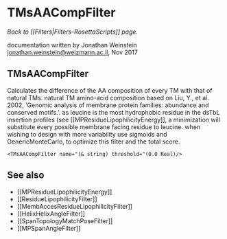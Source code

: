 # TMsAACompFilter
*Back to [[Filters|Filters-RosettaScripts]] page.*

documentation written by Jonathan Weinstein jonathan.weinstein@weizmann.ac.il, Nov 2017

## TMsAACompFilter
Calculates the difference of the AA composition of every TM with that of natural TMs. natural TM amino-acid composition based on Liu, Y., et al. 2002, ‘Genomic analysis of membrane protein families: abundance and conserved motifs.’.
as leucine is the most hydrophobic residue in the dsTbL insertion profiles (see [[MPResidueLipophilicityEnergy]], a minimization will substitute every possible membrane facing residue to leucine. when wishing to design with more variability use sigmoids and GenericMonteCarlo, to optimize this filter and the total score.

`<TMsAACompFilter name="(& string) threshold="(0.0 Real)/>`

## See also
* [[MPResidueLipophilicityEnergy]]
* [[ResidueLipophilicityFilter]]
* [[MembAccesResidueLipophilicityFilter]]
* [[HelixHelixAngleFilter]]
* [[SpanTopologyMatchPoseFilter]]
* [[MPSpanAngleFilter]]